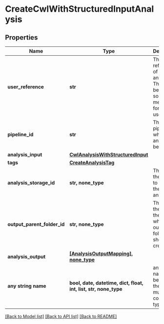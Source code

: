 # CreateCwlWithStructuredInputAnalysis


## Properties
Name | Type | Description | Notes
------------ | ------------- | ------------- | -------------
**user_reference** | **str** | The user-reference of the analysis. This should be something meaningful for the user. | 
**pipeline_id** | **str** | The pipeline for which an analysis will be created. | 
**analysis_input** | [**CwlAnalysisWithStructuredInput**](CwlAnalysisWithStructuredInput.md) |  | 
**tags** | [**CreateAnalysisTag**](CreateAnalysisTag.md) |  | [optional] 
**analysis_storage_id** | **str, none_type** | The id of the storage to use for the analysis. | [optional] 
**output_parent_folder_id** | **str, none_type** | The id or the urn of the folder in which the output folder should be created. | [optional] 
**analysis_output** | [**[AnalysisOutputMapping], none_type**](AnalysisOutputMapping.md) |  | [optional] 
**any string name** | **bool, date, datetime, dict, float, int, list, str, none_type** | any string name can be used but the value must be the correct type | [optional]

[[Back to Model list]](../README.md#documentation-for-models) [[Back to API list]](../README.md#documentation-for-api-endpoints) [[Back to README]](../README.md)


